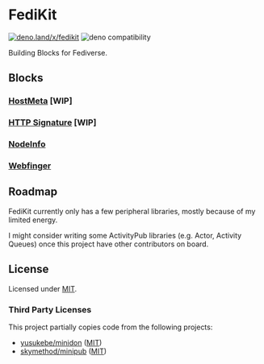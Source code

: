 # FediKit

[![deno.land/x/fedikit](https://shield.deno.dev/x/fedikit)](https://deno.land/x/fedikit)
![deno compatibility](https://shield.deno.dev/deno/^1.38)

Building Blocks for Fediverse.

<!-- It works with Deno / Node.js (and maybe Bun). -->

## Blocks

### [HostMeta](/src/host-meta/) [WIP]

### [HTTP Signature](/src/http-signature/) [WIP]

### [NodeInfo](/src/nodeinfo/)

### [Webfinger](/src/webfinger/)

<!-- ### Hono [TODO] -->

## Roadmap

FediKit currently only has a few peripheral libraries, mostly because of my
limited energy.

I might consider writing some ActivityPub libraries (e.g. Actor, Activity
Queues) once this project have other contributors on board.

## License

Licensed under [MIT](LICENSE.md).

### Third Party Licenses

This project partially copies code from the following projects:

- [yusukebe/minidon](https://github.com/yusukebe/minidon)
  ([MIT](https://github.com/yusukebe/minidon#license))
- [skymethod/minipub](https://github.com/skymethod/minipub)
  ([MIT](https://github.com/skymethod/minipub/blob/master/LICENSE))
